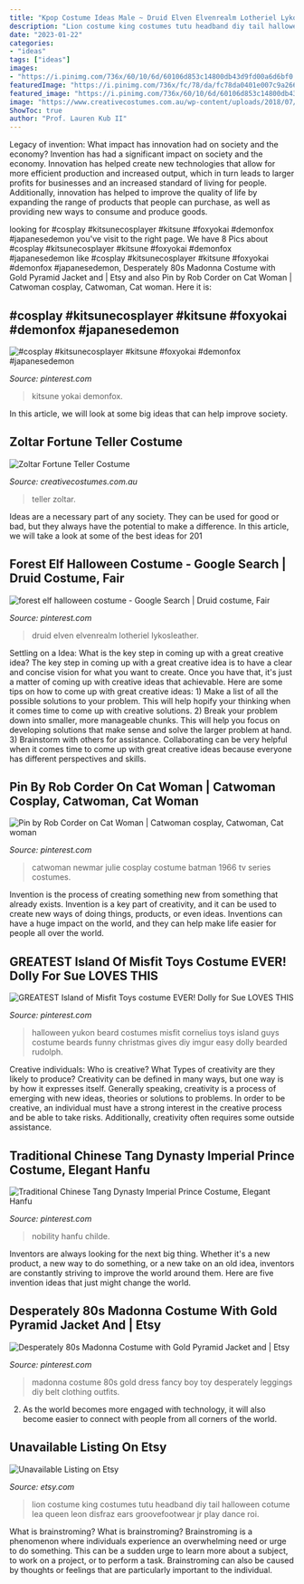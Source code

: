 ```yaml
---
title: "Kpop Costume Ideas Male ~ Druid Elven Elvenrealm Lotheriel Lykosleather"
description: "Lion costume king costumes tutu headband diy tail halloween cotume lea queen leon disfraz ears groovefootwear jr play dance roi"
date: "2023-01-22"
categories:
- "ideas"
tags: ["ideas"]
images:
- "https://i.pinimg.com/736x/60/10/6d/60106d853c14800db43d9fd00a6d6bf0.jpg"
featuredImage: "https://i.pinimg.com/736x/fc/78/da/fc78da0401e007c9a2662007143358d6--madonna-costume-s-madonna.jpg"
featured_image: "https://i.pinimg.com/736x/60/10/6d/60106d853c14800db43d9fd00a6d6bf0.jpg"
image: "https://www.creativecostumes.com.au/wp-content/uploads/2018/07/CC_April_18_107-768x1024.jpg"
ShowToc: true
author: "Prof. Lauren Kub II"
---
```



Legacy of invention: What impact has innovation had on society and the economy?
Invention has had a significant impact on society and the economy. Innovation has helped create new technologies that allow for more efficient production and increased output, which in turn leads to larger profits for businesses and an increased standard of living for people. Additionally, innovation has helped to improve the quality of life by expanding the range of products that people can purchase, as well as providing new ways to consume and produce goods.

	

		
looking for #cosplay #kitsunecosplayer #kitsune #foxyokai #demonfox #japanesedemon you've visit to the right page. We have 8 Pics about #cosplay #kitsunecosplayer #kitsune #foxyokai #demonfox #japanesedemon like #cosplay #kitsunecosplayer #kitsune #foxyokai #demonfox #japanesedemon, Desperately 80s Madonna Costume with Gold Pyramid Jacket and | Etsy and also Pin by Rob Corder on Cat Woman | Catwoman cosplay, Catwoman, Cat woman. Here it is:
		
    
## #cosplay #kitsunecosplayer #kitsune #foxyokai #demonfox #japanesedemon

<img loading=lazy src="https://i.pinimg.com/736x/8d/61/fa/8d61fa3d1052f288a835213cc7abda6e.jpg" onerror="this.onerror=null;this.src='https://tse4.mm.bing.net/th?id=OIP.aD8Lpg5E1WSpqJl6s2stzwHaJ3&amp;pid=15.1';" alt="#cosplay #kitsunecosplayer #kitsune #foxyokai #demonfox #japanesedemon">

_Source: pinterest.com_

>kitsune yokai demonfox. 

	

In this article, we will look at some big ideas that can help improve society.

    
## Zoltar Fortune Teller Costume

<img loading=lazy src="https://www.creativecostumes.com.au/wp-content/uploads/2018/07/CC_April_18_107-768x1024.jpg" onerror="this.onerror=null;this.src='https://tse1.mm.bing.net/th?id=OIP.4l86lHbD8mBI3rqCLH8CnAHaJ4&amp;pid=15.1';" alt="Zoltar Fortune Teller Costume">

_Source: creativecostumes.com.au_

>teller zoltar. 

	

Ideas are a necessary part of any society. They can be used for good or bad, but they always have the potential to make a difference. In this article, we will take a look at some of the best ideas for 201
    
## Forest Elf Halloween Costume - Google Search | Druid Costume, Fair

<img loading=lazy src="https://i.pinimg.com/736x/60/10/6d/60106d853c14800db43d9fd00a6d6bf0.jpg" onerror="this.onerror=null;this.src='https://tse4.mm.bing.net/th?id=OIP.AHSWXuffMpR6iuKO8Ia27gHaLG&amp;pid=15.1';" alt="forest elf halloween costume - Google Search | Druid costume, Fair">

_Source: pinterest.com_

>druid elven elvenrealm lotheriel lykosleather. 

	

Settling on a Idea: What is the key step in coming up with a great creative idea?
The key step in coming up with a great creative idea is to have a clear and concise vision for what you want to create. Once you have that, it's just a matter of coming up with creative ideas that achievable. Here are some tips on how to come up with great creative ideas: 1) Make a list of all the possible solutions to your problem. This will help hopify your thinking when it comes time to come up with creative solutions. 2) Break your problem down into smaller, more manageable chunks. This will help you focus on developing solutions that make sense and solve the larger problem at hand. 3) Brainstorm with others for assistance. Collaborating can be very helpful when it comes time to come up with great creative ideas because everyone has different perspectives and skills.

    
## Pin By Rob Corder On Cat Woman | Catwoman Cosplay, Catwoman, Cat Woman

<img loading=lazy src="https://i.pinimg.com/736x/cd/0d/fe/cd0dfe7f1dd9a90cc71725d1fa5a7695.jpg" onerror="this.onerror=null;this.src='https://tse2.mm.bing.net/th?id=OIP.3gUSPC1pYN69T6uehHnQuAHaLN&amp;pid=15.1';" alt="Pin by Rob Corder on Cat Woman | Catwoman cosplay, Catwoman, Cat woman">

_Source: pinterest.com_

>catwoman newmar julie cosplay costume batman 1966 tv series costumes. 

	

Invention is the process of creating something new from something that already exists. Invention is a key part of creativity, and it can be used to create new ways of doing things, products, or even ideas. Inventions can have a huge impact on the world, and they can help make life easier for people all over the world.

    
## GREATEST Island Of Misfit Toys Costume EVER! Dolly For Sue LOVES THIS

<img loading=lazy src="https://i.pinimg.com/736x/15/2e/a7/152ea70ee3463ab7e98acb71b82215de--funny-christmas-costumes-halloween-costumes-for-guys.jpg" onerror="this.onerror=null;this.src='https://tse3.mm.bing.net/th?id=OIP.fh64NN8fxl3GfkDnzdo9-wHaNK&amp;pid=15.1';" alt="GREATEST Island of Misfit Toys costume EVER! Dolly for Sue LOVES THIS">

_Source: pinterest.com_

>halloween yukon beard costumes misfit cornelius toys island guys costume beards funny christmas gives diy imgur easy dolly bearded rudolph. 

	

Creative individuals: Who is creative? What Types of creativity are they likely to produce?
Creativity can be defined in many ways, but one way is by how it expresses itself. Generally speaking, creativity is a process of emerging with new ideas, theories or solutions to problems. In order to be creative, an individual must have a strong interest in the creative process and be able to take risks. Additionally, creativity often requires some outside assistance.

    
## Traditional Chinese Tang Dynasty Imperial Prince Costume, Elegant Hanfu

<img loading=lazy src="https://i.pinimg.com/736x/45/97/ac/4597ac14fa942ab9f75eaae01a38a5da.jpg" onerror="this.onerror=null;this.src='https://tse4.mm.bing.net/th?id=OIP.Npx3bfX5YlUEbImOIHyKmQAAAA&amp;pid=15.1';" alt="Traditional Chinese Tang Dynasty Imperial Prince Costume, Elegant Hanfu">

_Source: pinterest.com_

>nobility hanfu childe. 

	

Inventors are always looking for the next big thing. Whether it's a new product, a new way to do something, or a new take on an old idea, inventors are constantly striving to improve the world around them. Here are five invention ideas that just might change the world.

    
## Desperately 80s Madonna Costume With Gold Pyramid Jacket And | Etsy

<img loading=lazy src="https://i.pinimg.com/736x/fc/78/da/fc78da0401e007c9a2662007143358d6--madonna-costume-s-madonna.jpg" onerror="this.onerror=null;this.src='https://tse3.mm.bing.net/th?id=OIP.iOlwsW3rNbMlUjaeAEdSmQHaNi&amp;pid=15.1';" alt="Desperately 80s Madonna Costume with Gold Pyramid Jacket and | Etsy">

_Source: pinterest.com_

>madonna costume 80s gold dress fancy boy toy desperately leggings diy belt clothing outfits. 

	

2. As the world becomes more engaged with technology, it will also become easier to connect with people from all corners of the world. 

    
## Unavailable Listing On Etsy

<img loading=lazy src="http://img1.etsystatic.com/005/1/7175742/il_570xN.385990445_9xpk.jpg" onerror="this.onerror=null;this.src='https://tse3.mm.bing.net/th?id=OIP.6sUERwNsU-sCZ4i5hnZHnwHaJ6&amp;pid=15.1';" alt="Unavailable Listing on Etsy">

_Source: etsy.com_

>lion costume king costumes tutu headband diy tail halloween cotume lea queen leon disfraz ears groovefootwear jr play dance roi. 

	

What is brainstroming?
What is brainstroming? Brainstroming is a phenomenon where individuals experience an overwhelming need or urge to do something. This can be a sudden urge to learn more about a subject, to work on a project, or to perform a task. Brainstroming can also be caused by thoughts or feelings that are particularly important to the individual.


